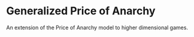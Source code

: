 # Generalized Price of Anarchy

An extension of the Price of Anarchy model to higher dimensional games.
